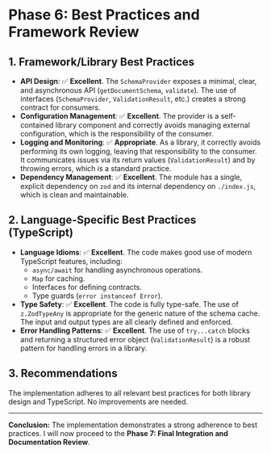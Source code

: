 # Phase 6: Best Practices and Framework Review

## 1. Framework/Library Best Practices

- **API Design**: ✅ **Excellent**. The `SchemaProvider` exposes a minimal, clear, and asynchronous API (`getDocumentSchema`, `validate`). The use of interfaces (`SchemaProvider`, `ValidationResult`, etc.) creates a strong contract for consumers.
- **Configuration Management**: ✅ **Excellent**. The provider is a self-contained library component and correctly avoids managing external configuration, which is the responsibility of the consumer.
- **Logging and Monitoring**: ✅ **Appropriate**. As a library, it correctly avoids performing its own logging, leaving that responsibility to the consumer. It communicates issues via its return values (`ValidationResult`) and by throwing errors, which is a standard practice.
- **Dependency Management**: ✅ **Excellent**. The module has a single, explicit dependency on `zod` and its internal dependency on `./index.js`, which is clean and maintainable.

## 2. Language-Specific Best Practices (TypeScript)

- **Language Idioms**: ✅ **Excellent**. The code makes good use of modern TypeScript features, including:
  - `async/await` for handling asynchronous operations.
  - `Map` for caching.
  - Interfaces for defining contracts.
  - Type guards (`error instanceof Error`).
- **Type Safety**: ✅ **Excellent**. The code is fully type-safe. The use of `z.ZodTypeAny` is appropriate for the generic nature of the schema cache. The input and output types are all clearly defined and enforced.
- **Error Handling Patterns**: ✅ **Excellent**. The use of `try...catch` blocks and returning a structured error object (`ValidationResult`) is a robust pattern for handling errors in a library.

## 3. Recommendations

The implementation adheres to all relevant best practices for both library design and TypeScript. No improvements are needed.

---

**Conclusion:** The implementation demonstrates a strong adherence to best practices. I will now proceed to the **Phase 7: Final Integration and Documentation Review**.
